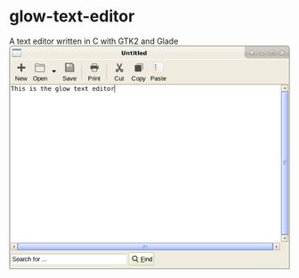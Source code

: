 # glow-text-editor
A text editor written in C with GTK2 and Glade
![glow](https://github.com/gtk180/glow-text-editor/blob/main/src/screenshot.png)
